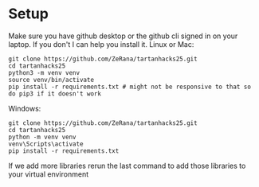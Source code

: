 # Setup
Make sure you have github desktop or the github cli signed in on your laptop. If you don't I can help you install it.
Linux or Mac:

```
git clone https://github.com/ZeRana/tartanhacks25.git
cd tartanhacks25
python3 -m venv venv
source venv/bin/activate
pip install -r requirements.txt # might not be responsive to that so do pip3 if it doesn't work
```

Windows:
```
git clone https://github.com/ZeRana/tartanhacks25.git
cd tartanhacks25
python -m venv venv
venv\Scripts\activate
pip install -r requirements.txt
```

If we add more libraries rerun the last command to add those libraries to your virtual environment
